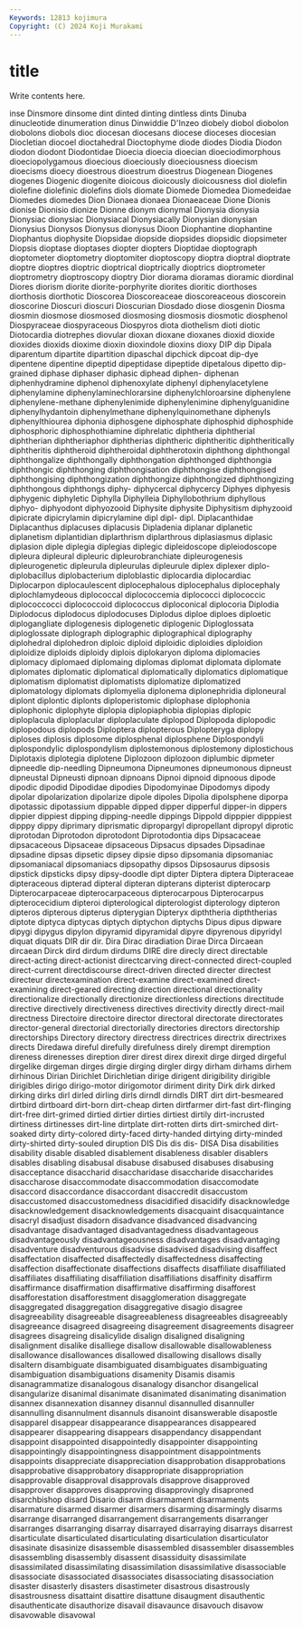 ```yaml
---
Keywords: 12813 kojimura
Copyright: (C) 2024 Koji Murakami
---
```


# title

Write contents here.



inse Dinsmore dinsome dint dinted dinting dintless
dints Dinuba dinucleotide dinumeration dinus Dinwiddie D'Inzeo diobely diobol diobolon
diobolons diobols dioc diocesan diocesans diocese dioceses diocesian Diocletian diocoel
dioctahedral Dioctophyme diode diodes Diodia Diodon diodon diodont Diodontidae Dioecia
dioecia dioecian dioeciodimorphous dioeciopolygamous dioecious dioeciously dioeciousness dioecism dioecisms dioecy
dioestrous dioestrum dioestrus Diogenean Diogenes diogenes Diogenic diogenite dioicous dioicously
dioicousness diol diolefin diolefine diolefinic diolefins diols diomate Diomede Diomedea
Diomedeidae Diomedes diomedes Dion Dionaea dionaea Dionaeaceae Dione Dionis dionise
Dionisio dionize Dionne dionym dionymal Dionysia dionysia Dionysiac dionysiac Dionysiacal
Dionysiacally Dionysian dionysian Dionysius Dionysos Dionysus dionysus Dioon Diophantine diophantine
Diophantus diophysite Diopsidae diopside diopsides diopsidic diopsimeter Diopsis dioptase dioptases
diopter diopters Dioptidae dioptograph dioptometer dioptometry dioptomiter dioptoscopy dioptra dioptral
dioptrate dioptre dioptres dioptric dioptrical dioptrically dioptrics dioptrometer dioptrometry dioptroscopy
dioptry Dior diorama dioramas dioramic diordinal Diores diorism diorite diorite-porphyrite
diorites dioritic diorthoses diorthosis diorthotic Dioscorea Dioscoreaceae dioscoreaceous dioscorein dioscorine
Dioscuri dioscuri Dioscurian Diosdado diose diosgenin Diosma diosmin diosmose diosmosed
diosmosing diosmosis diosmotic diosphenol Diospyraceae diospyraceous Diospyros diota diothelism dioti
diotic Diotocardia diotrephes diovular dioxan dioxane dioxanes dioxid dioxide dioxides
dioxids dioxime dioxin dioxindole dioxins dioxy DIP dip Dipala diparentum
dipartite dipartition dipaschal dipchick dipcoat dip-dye dipentene dipentine dipeptid dipeptidase
dipeptide dipetalous dipetto dip-grained diphase diphaser diphasic diphead diphen- diphenan
diphenhydramine diphenol diphenoxylate diphenyl diphenylacetylene diphenylamine diphenylaminechlorarsine diphenylchloroarsine diphenylene diphenylene-methane
diphenylenimide diphenylenimine diphenylguanidine diphenylhydantoin diphenylmethane diphenylquinomethane diphenyls diphenylthiourea diphonia diphosgene
diphosphate diphosphid diphosphide diphosphoric diphosphothiamine diphrelatic diphtheria diphtherial diphtherian diphtheriaphor
diphtherias diphtheric diphtheritic diphtheritically diphtheritis diphtheroid diphtheroidal diphtherotoxin diphthong diphthongal
diphthongalize diphthongally diphthongation diphthonged diphthongia diphthongic diphthonging diphthongisation diphthongise diphthongised
diphthongising diphthongization diphthongize diphthongized diphthongizing diphthongous diphthongs diphy- diphycercal diphycercy
Diphyes diphyesis diphygenic diphyletic Diphylla Diphylleia Diphyllobothrium diphyllous diphyo- diphyodont
diphyozooid Diphysite diphysite Diphysitism diphyzooid dipicrate dipicrylamin dipicrylamine dipl dipl-
dipl. Diplacanthidae Diplacanthus diplacuses diplacusis Dipladenia diplanar diplanetic diplanetism diplantidian
diplarthrism diplarthrous diplasiasmus diplasic diplasion diple diplegia diplegias diplegic dipleidoscope
dipleiodoscope dipleura dipleural dipleuric dipleurobranchiate dipleurogenesis dipleurogenetic dipleurula dipleurulas dipleurule
diplex diplexer diplo- diplobacillus diplobacterium diploblastic diplocardia diplocardiac Diplocarpon diplocaulescent
diplocephalous diplocephalus diplocephaly diplochlamydeous diplococcal diplococcemia diplococci diplococcic diplococcocci diplococcoid
diplococcus diploconical diplocoria Diplodia Diplodocus diplodocus diplodocuses Diplodus diploe diploes
diploetic diplogangliate diplogenesis diplogenetic diplogenic Diploglossata diploglossate diplograph diplographic diplographical
diplography diplohedral diplohedron diploic diploid diploidic diploidies diploidion diploidize diploids
diploidy diplois diplokaryon diploma diplomacies diplomacy diplomaed diplomaing diplomas diplomat
diplomata diplomate diplomates diplomatic diplomatical diplomatically diplomatics diplomatique diplomatism diplomatist
diplomatists diplomatize diplomatized diplomatology diplomats diplomyelia diplonema diplonephridia diploneural diplont
diplontic diplonts diploperistomic diplophase diplophonia diplophonic diplophyte diplopia diplopiaphobia diplopias
diplopic diploplacula diploplacular diploplaculate diplopod Diplopoda diplopodic diplopodous diplopods Diploptera
diplopterous Diplopteryga diplopy diploses diplosis diplosome diplosphenal diplosphene Diplospondyli diplospondylic
diplospondylism diplostemonous diplostemony diplostichous Diplotaxis diplotegia diplotene Diplozoon diplozoon diplumbic
dipmeter dipneedle dip-needling Dipneumona Dipneumones dipneumonous dipneust dipneustal Dipneusti dipnoan
dipnoans Dipnoi dipnoid dipnoous dipode dipodic dipodid Dipodidae dipodies Dipodomyinae
Dipodomys dipody dipolar dipolarization dipolarize dipole dipoles Dipolia dipolsphene diporpa
dipotassic dipotassium dippable dipped dipper dipperful dipper-in dippers dippier dippiest
dipping dipping-needle dippings Dippold dipppier dipppiest dipppy dippy diprimary diprismatic
dipropargyl dipropellant dipropyl diprotic diprotodan Diprotodon diprotodont Diprotodontia dips Dipsacaceae
dipsacaceous Dipsaceae dipsaceous Dipsacus dipsades Dipsadinae dipsadine dipsas dipsetic dipsey
dipsie dipso dipsomania dipsomaniac dipsomaniacal dipsomaniacs dipsopathy dipsos Dipsosaurus dipsosis
dipstick dipsticks dipsy dipsy-doodle dipt dipter Diptera diptera Dipteraceae dipteraceous
dipterad dipteral dipteran dipterans dipterist dipterocarp Dipterocarpaceae dipterocarpaceous dipterocarpous Dipterocarpus
dipterocecidium dipteroi dipterological dipterologist dipterology dipteron dipteros dipterous dipterus dipterygian
Dipteryx dipththeria dipththerias diptote diptyca diptycas diptych diptychon diptychs Dipus
dipus dipware dipygi dipygus dipylon dipyramid dipyramidal dipyre dipyrenous dipyridyl
diquat diquats DIR dir dir. Dira Dirac diradiation Dirae Dirca
Dircaean dircaean Dirck dird dirdum dirdums DIRE dire direcly direct
directable direct-acting direct-actionist directcarving direct-connected direct-coupled direct-current directdiscourse direct-driven directed
directer directest directeur directexamination direct-examine direct-examined direct-examining direct-geared directing direction
directional directionality directionalize directionally directionize directionless directions directitude directive directively
directiveness directives directivity directly direct-mail directness Directoire directoire director directoral
directorate directorates director-general directorial directorially directories directors directorship directorships Directory
directory directress directrices directrix directrixes directs Diredawa direful direfully direfulness
direly dirempt diremption direness direnesses direption direr direst direx direxit
dirge dirged dirgeful dirgelike dirgeman dirges dirgie dirging dirgler dirgy
dirham dirhams dirhem dirhinous Dirian Dirichlet Dirichletian dirige dirigent dirigibility
dirigible dirigibles dirigo dirigo-motor dirigomotor diriment dirity Dirk dirk dirked
dirking dirks dirl dirled dirling dirls dirndl dirndls DIRT dirt
dirt-besmeared dirtbird dirtboard dirt-born dirt-cheap dirten dirtfarmer dirt-fast dirt-flinging dirt-free
dirt-grimed dirtied dirtier dirties dirtiest dirtily dirt-incrusted dirtiness dirtinesses dirt-line
dirtplate dirt-rotten dirts dirt-smirched dirt-soaked dirty dirty-colored dirty-faced dirty-handed dirtying
dirty-minded dirty-shirted dirty-souled diruption DIS Dis dis dis- DISA Disa
disabilities disability disable disabled disablement disableness disabler disablers disables disabling
disabusal disabuse disabused disabuses disabusing disacceptance disaccharid disaccharidase disaccharide disaccharides
disaccharose disaccommodate disaccommodation disaccomodate disaccord disaccordance disaccordant disaccredit disaccustom disaccustomed
disaccustomedness disacidified disacidify disacknowledge disacknowledgement disacknowledgements disacquaint disacquaintance disacryl disadjust
disadorn disadvance disadvanced disadvancing disadvantage disadvantaged disadvantagedness disadvantageous disadvantageously disadvantageousness
disadvantages disadvantaging disadventure disadventurous disadvise disadvised disadvising disaffect disaffectation disaffected
disaffectedly disaffectedness disaffecting disaffection disaffectionate disaffections disaffects disaffiliate disaffiliated disaffiliates
disaffiliating disaffiliation disaffiliations disaffinity disaffirm disaffirmance disaffirmation disaffirmative disaffirming disafforest
disafforestation disafforestment disagglomeration disaggregate disaggregated disaggregation disaggregative disagio disagree disagreeability
disagreeable disagreeableness disagreeables disagreeably disagreeance disagreed disagreeing disagreement disagreements disagreer
disagrees disagreing disalicylide disalign disaligned disaligning disalignment disalike disalliege disallow
disallowable disallowableness disallowance disallowances disallowed disallowing disallows disally disaltern disambiguate
disambiguated disambiguates disambiguating disambiguation disambiguations disamenity Disamis disamis disanagrammatize disanalogous
disanalogy disanchor disangelical disangularize disanimal disanimate disanimated disanimating disanimation disannex
disannexation disanney disannul disannulled disannuller disannulling disannulment disannuls disanoint disanswerable
disapostle disapparel disappear disappearance disappearances disappeared disappearer disappearing disappears disappendancy
disappendant disappoint disappointed disappointedly disappointer disappointing disappointingly disappointingness disappointment disappointments
disappoints disappreciate disappreciation disapprobation disapprobations disapprobative disapprobatory disappropriate disappropriation disapprovable
disapproval disapprovals disapprove disapproved disapprover disapproves disapproving disapprovingly disaproned disarchbishop
disard Disario disarm disarmament disarmaments disarmature disarmed disarmer disarmers disarming
disarmingly disarms disarrange disarranged disarrangement disarrangements disarranger disarranges disarranging disarray
disarrayed disarraying disarrays disarrest disarticulate disarticulated disarticulating disarticulation disarticulator disasinate
disasinize disassemble disassembled disassembler disassembles disassembling disassembly disassent disassiduity disassimilate
disassimilated disassimilating disassimilation disassimilative disassociable disassociate disassociated disassociates disassociating disassociation
disaster disasterly disasters disastimeter disastrous disastrously disastrousness disattaint disattire disattune
disaugment disauthentic disauthenticate disauthorize disavail disavaunce disavouch disavow disavowable disavowal
